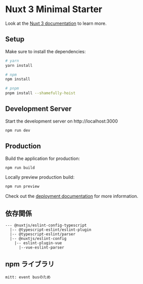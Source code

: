 # Nuxt 3 Minimal Starter

Look at the [Nuxt 3 documentation](https://nuxt.com/docs/getting-started/introduction) to learn more.

## Setup

Make sure to install the dependencies:

```bash
# yarn
yarn install

# npm
npm install

# pnpm
pnpm install --shamefully-hoist
```

## Development Server

Start the development server on http://localhost:3000

```bash
npm run dev
```

## Production

Build the application for production:

```bash
npm run build
```

Locally preview production build:

```bash
npm run preview
```

Check out the [deployment documentation](https://nuxt.com/docs/getting-started/deployment) for more information.

## 依存関係

```
--- @nuxtjs/eslint-config-typescript
  |-- @typescript-eslint/eslint-plugin
  |-- @typescript-eslint/parser
  |-- @nuxtjs/eslint-config
    |-- eslint-plugin-vue
      |--vue-eslint-parser
```

## npm ライブラリ

```
mitt: event busのため
```

